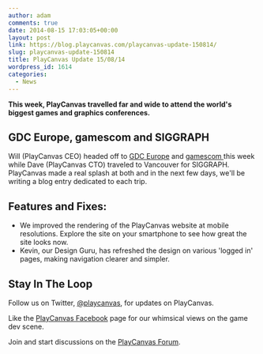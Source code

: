 ```yaml
---
author: adam
comments: true
date: 2014-08-15 17:03:05+00:00
layout: post
link: https://blog.playcanvas.com/playcanvas-update-150814/
slug: playcanvas-update-150814
title: PlayCanvas Update 15/08/14
wordpress_id: 1614
categories:
  - News
---
```


**This week, PlayCanvas travelled far and wide to attend the world's biggest games and graphics conferences.**

## GDC Europe, gamescom and SIGGRAPH

Will (PlayCanvas CEO) headed off to [GDC Europe](http://www.gdceurope.com/) and [gamescom ](https://www.gamescom.global/)this week while Dave (PlayCanvas CTO) traveled to Vancouver for SIGGRAPH. PlayCanvas made a real splash at both and in the next few days, we'll be writing a blog entry dedicated to each trip.

## Features and Fixes:

- We improved the rendering of the PlayCanvas website at mobile resolutions. Explore the site on your smartphone to see how great the site looks now.
- Kevin, our Design Guru, has refreshed the design on various 'logged in' pages, making navigation clearer and simpler.

## Stay In The Loop

Follow us on Twitter, [@playcanvas](https://twitter.com/playcanvas), for updates on PlayCanvas.

Like the [PlayCanvas Facebook](https://facebook.com/playcanvas) page for our whimsical views on the game dev scene.

Join and start discussions on the [PlayCanvas Forum](https://forum.playcanvas.com/).
